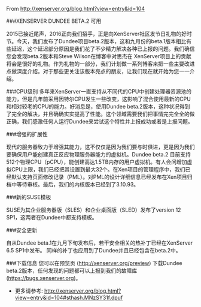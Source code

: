 From http://xenserver.org/blog.html?view=entry&id=104


###XENSERVER DUNDEE BETA.2 可用

2015已接近尾声，2016正向我们招手，正是向XenServer社区发节日礼物的好时节。今天，我们发布了Dundee项目beta.2版本，这和九月份的beta.1版本相比有些延迟，这个延迟部分原因是我们花了不少精力解决各种已上报的问题。我们确信您会发现beta.2版本和Steve Wilson在博客中对思杰在
XenServer项目上的贡献将会是很好的礼物。作为礼物的一部分，我们计划做一系列博客来把一些主要改进点做深度介绍。对于那些更关注该版本亮点的朋友，让我们现在就开始为您一一介绍。

###CPU级别
多年来XenServer一直支持从不同代的CPU中创建处理器资源池的能力，但是几年前采用因特尔CPU发生一些改变，这影响了混合使用最新的CPU和相对较老的CPU的能力。好消息是，使用Dundee beta.2版本，这种状况得到了完全的解决，并且确确实实提高了性能。这个领域需要我们把事情完完全全的做正确，我们感激任何人运行Dundee来尝试这个特性并上报成功或者是上报问题。

###增强的扩展性

现代的服务器致力于增强其能力，这不仅仅是因为我们要与时俱进，更是因为我们要确保用户能创建真正反应物理服务器能力的虚拟机。Dundee beta.2
目前支持512个物理CPU（pCPU），能创建高达1.5TB内存的用户虚拟机。有人会问增加虚拟CPU上限，我们已经把其设置到最大32个。在Xen项目的管理程序中，我们已经默认支持页面修改记录（PML）。对PML的设计详细信息已经发布在Xen项目归档中等待审核。最后，我们的内核版本已经到了3.10.93。

###新的SUSE模板

SUSE为其企业服务器版（SLES）和企业桌面版（SLED）发布了version 12 SP1，这两者在Dundee中都支持模板。

###安全更新

自从Dundee beta.1在九月下旬发布后，若干安全相关的热补丁已经在XenServer 6.5 SP1中发布。
同样的补丁也应用到了Dundee并且已经包含在beta.2中。

###下载信息
您可以在预览页 (http://xenserver.org/preview) 下载Dundee beta.2版本，任何发现的问题都可以上报到我们的故障库(https://bugs.xenserver.org)。

- 更多请参考: http://xenserver.org/blog.html?view=entry&id=104#sthash.MNzSY31f.dpuf
